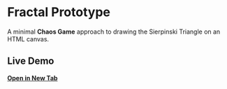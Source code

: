 # Fractal Prototype

A minimal **Chaos Game** approach to drawing the Sierpinski Triangle on an HTML canvas.

## Live Demo

**<a href="(https://jakob-kild.github.io/Interactive-Fractal-Designer/)" target="_blank">Open in New Tab</a>**


